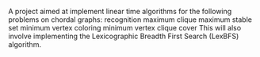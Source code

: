 A project aimed at implement linear time algorithms for the following problems on chordal graphs: recognition maximum clique maximum stable set minimum vertex coloring minimum vertex clique cover This will also involve implementing the Lexicographic Breadth First Search (LexBFS) algorithm. 
